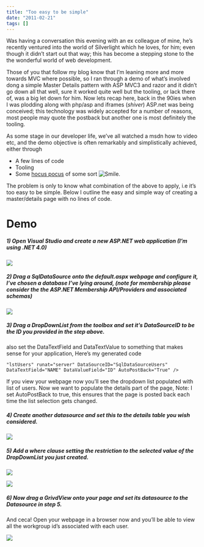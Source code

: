```yaml
---
title: "Too easy to be simple"
date: "2011-02-21"
tags: []
---
```


Was having a conversation this evening with an ex colleague of mine, he’s recently ventured into the world of Silverlight which he loves, for him; even though it didn’t start out that way; this has become a stepping stone to the the wonderful world of web development.

Those of you that follow my blog know that I’m leaning more and more towards MVC where possible, so I ran through a demo of what’s involved dong a simple Master Details pattern with ASP MVC3 and razor and it didn’t go down all that well, sure it worked quite well but the tooling, or lack there of, was a big let down for him. Now lets recap here, back in the 90ies when I was plodding along with php/asp and iframes (*shiver*) ASP.net was being conceived; this technology was widely accepted for a number of reasons, most people may quote the postback but another one is most definitely the tooling. 

As some stage in our developer life, we’ve all watched a msdn how to video etc, and the demo objective is often remarkably and simplistically achieved, either through 

  * A few lines of code 
  * Tooling 
  * Some [hocus pocus](http://en.wikipedia.org/wiki/Hocus_Pocus) of some sort ![Smile](/blog/image.axd?picture=wlEmoticon-smile.png). 

The problem is only to know what combination of the above to apply, i.e it’s too easy to be simple. Below I outline the easy and simple way of creating a master/details page with no lines of code.

# Demo

##### 1) Open Visual Studio and create a new ASP.NET web application (I’m using .NET 4.0)

![](/images//blog/image.axd?picture=image_thumb_23.png)

##### 2) Drag a SqlDataSource onto the default.aspx webpage and configure it, I’ve chosen a database I’ve lying around, (note for membership please consider the the ASP.NET Membership API/Providers and associated schemas)

![](/images//blog/image.axd?picture=image_thumb_18.png)

##### 3) Drag a DropDownList from the toolbox and set it’s DataSourceID to be the ID you provided in the step above.   
also set the DataTextField and DataTextValue to something that makes sense for your application, Here’s my generated code

    "lstUsers" runat="server" DataSourceID="SqlDataSourceUsers" DataTextField="NAME" DataValueField="ID" AutoPostBack="True" />

If you view your webpage now you’ll see the dropdown list populated with list of users. Now we want to populate the details part of the page, Note: I set AutoPostBack to true, this ensures that the page is posted back each time the list selection gets changed.

##### 4) Create another datasource and set this to the details table you wish considered.

![](/images//blog/image.axd?picture=image_thumb_19.png)

##### 5) Add a where clause setting the restriction to the selected value of the DropDownList you just created.

![](/images//blog/image.axd?picture=image_thumb_20.png)

![](/images//blog/image.axd?picture=image_thumb_21.png)

##### 6) Now drag a GrivdView onto your page and set its datasource to the Datasource in step 5.

And ceca! Open your webpage in a browser now and you’ll be able to view all the workgroup id’s associated with each user.

![](/images//blog/image.axd?picture=image_thumb_22.png)
